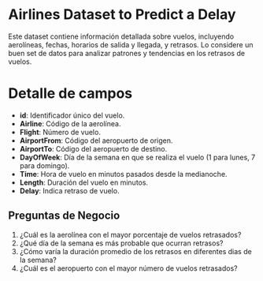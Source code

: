 # Airlines Dataset to Predict a Delay

Este dataset contiene información detallada sobre vuelos, incluyendo aerolíneas, fechas, horarios de salida y llegada, y retrasos. Lo considere un buen set de datos para analizar patrones y tendencias en los retrasos de vuelos.

# Detalle de campos
- **id**: Identificador único del vuelo.
- **Airline**: Código de la aerolínea.
- **Flight**: Número de vuelo.
- **AirportFrom**: Código del aeropuerto de origen.
- **AirportTo**: Código del aeropuerto de destino.
- **DayOfWeek**: Día de la semana en que se realiza el vuelo (1 para lunes, 7 para domingo).
- **Time**: Hora de vuelo en minutos pasados desde la medianoche.
- **Length**: Duración del vuelo en minutos.
- **Delay**: Indica retraso de vuelo.

## Preguntas de Negocio
1. ¿Cuál es la aerolínea con el mayor porcentaje de vuelos retrasados?
2. ¿Qué día de la semana es más probable que ocurran retrasos?
3. ¿Cómo varía la duración promedio de los retrasos en diferentes dias de la semana?
4. ¿Cuál es el aeropuerto con el mayor número de vuelos retrasados?
